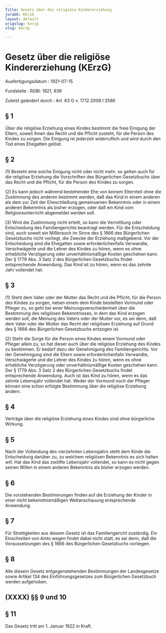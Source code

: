```yaml
---
Title: Gesetz über die religiöse Kindererziehung
jurabk: KErzG
layout: default
origslug: kerzg
slug: kerzg

---
```


# Gesetz über die religiöse Kindererziehung (KErzG)

Ausfertigungsdatum
:   1921-07-15

Fundstelle
:   RGBl: 1921, 939

Zuletzt geändert durch
:   Art. 63 G v. 17.12.2008 I 2586


## § 1

Über die religiöse Erziehung eines Kindes bestimmt die freie Einigung
der Eltern, soweit ihnen das Recht und die Pflicht zusteht, für die
Person des Kindes zu sorgen. Die Einigung ist jederzeit widerruflich
und wird durch den Tod eines Ehegatten gelöst.


## § 2

(1) Besteht eine solche Einigung nicht oder nicht mehr, so gelten auch
für die religiöse Erziehung die Vorschriften des Bürgerlichen
Gesetzbuchs über das Recht und die Pflicht, für die Person des Kindes
zu sorgen.

(2) Es kann jedoch während bestehender Ehe von keinem Elternteil ohne
die Zustimmung des anderen bestimmt werden, daß das Kind in einem
anderen als dem zur Zeit der Eheschließung gemeinsamen Bekenntnis oder
in einem anderen Bekenntnis als bisher erzogen, oder daß ein Kind vom
Religionsunterricht abgemeldet werden soll.

(3) Wird die Zustimmung nicht erteilt, so kann die Vermittlung oder
Entscheidung des Familiengerichts beantragt werden. Für die
Entscheidung sind, auch soweit ein Mißbrauch im Sinne des § 1666 des
Bürgerlichen Gesetzbuchs nicht vorliegt, die Zwecke der Erziehung
maßgebend. Vor der Entscheidung sind die Ehegatten sowie
erforderlichenfalls Verwandte, Verschwägerte und die Lehrer des Kindes
zu hören, wenn es ohne erhebliche Verzögerung oder unverhältnismäßige
Kosten geschehen kann. Der § 1779 Abs. 3 Satz 2 des Bürgerlichen
Gesetzbuchs findet entsprechende Anwendung. Das Kind ist zu hören,
wenn es das zehnte Jahr vollendet hat.


## § 3

(1) Steht dem Vater oder der Mutter das Recht und die Pflicht, für die
Person des Kindes zu sorgen, neben einem dem Kinde bestellten Vormund
oder Pfleger zu, so geht bei einer Meinungsverschiedenheit über die
Bestimmung des religiösen Bekenntnisses, in dem das Kind erzogen
werden soll, die Meinung des Vaters oder der Mutter vor, es sei denn,
daß dem Vater oder der Mutter das Recht der religiösen Erziehung auf
Grund des § 1666 des Bürgerlichen Gesetzbuchs entzogen ist.

(2) Steht die Sorge für die Person eines Kindes einem Vormund oder
Pfleger allein zu, so hat dieser auch über die religiöse Erziehung des
Kindes zu bestimmen. Er bedarf dazu der Genehmigung des
Familiengerichts. Vor der Genehmigung sind die Eltern sowie
erforderlichenfalls Verwandte, Verschwägerte und die Lehrer des Kindes
zu hören, wenn es ohne erhebliche Verzögerung oder unverhältnismäßige
Kosten geschehen kann. Der § 1779 Abs. 3 Satz 2 des Bürgerlichen
Gesetzbuchs findet entsprechende Anwendung. Auch ist das Kind zu
hören, wenn es das zehnte Lebensjahr vollendet hat. Weder der Vormund
noch der Pfleger können eine schon erfolgte Bestimmung über die
religiöse Erziehung ändern.


## § 4

Verträge über die religiöse Erziehung eines Kindes sind ohne
bürgerliche Wirkung.


## § 5

Nach der Vollendung des vierzehnten Lebensjahrs steht dem Kinde die
Entscheidung darüber zu, zu welchem religiösen Bekenntnis es sich
halten will. Hat das Kind das zwölfte Lebensjahr vollendet, so kann es
nicht gegen seinen Willen in einem anderen Bekenntnis als bisher
erzogen werden.


## § 6

Die vorstehenden Bestimmungen finden auf die Erziehung der Kinder in
einer nicht bekenntnismäßigen Weltanschauung entsprechende Anwendung.


## § 7

Für Streitigkeiten aus diesem Gesetz ist das Familiengericht
zuständig. Ein Einschreiten von Amts wegen findet dabei nicht statt,
es sei denn, daß die Voraussetzungen des § 1666 des Bürgerlichen
Gesetzbuchs vorliegen.


## § 8

Alle diesem Gesetz entgegenstehenden Bestimmungen der Landesgesetze
sowie Artikel 134 des Einführungsgesetzes zum Bürgerlichen Gesetzbuch
werden aufgehoben.


## (XXXX) §§ 9 und 10



## § 11

Das Gesetz tritt am 1. Januar 1922 in Kraft.


